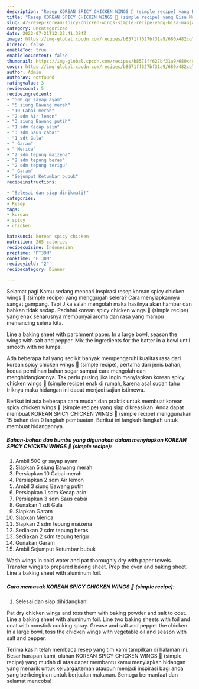 ```yaml
---
description: "Resep KOREAN SPICY CHICKEN WINGS 🍗 (simple recipe) yang Bisa Manjain Lidah"
title: "Resep KOREAN SPICY CHICKEN WINGS 🍗 (simple recipe) yang Bisa Manjain Lidah"
slug: 47-resep-korean-spicy-chicken-wings-simple-recipe-yang-bisa-manjain-lidah
category: Uncategorized
date: 2022-07-21T12:22:41.384Z
image: https://img-global.cpcdn.com/recipes/b8571ff627bf31a9/680x482cq70/korean-spicy-chicken-wings-simple-recipe-foto-resep-utama.jpg
hideToc: false
enableToc: true
enableTocContent: false
thumbnail: https://img-global.cpcdn.com/recipes/b8571ff627bf31a9/680x482cq70/korean-spicy-chicken-wings-simple-recipe-foto-resep-utama.jpg
cover: https://img-global.cpcdn.com/recipes/b8571ff627bf31a9/680x482cq70/korean-spicy-chicken-wings-simple-recipe-foto-resep-utama.jpg
author: Admin
authorAv: notfound
ratingvalue: 3
reviewcount: 5
recipeingredient:
- "500 gr sayap ayam"
- "5 siung Bawang merah"
- "10 Cabai merah"
- "2 sdm Air lemon"
- "3 siung Bawang putih"
- "1 sdm Kecap asin"
- "3 sdm Saus cabai"
- "1 sdt Gula"
- " Garam"
- " Merica"
- "2 sdm tepung maizena"
- "2 sdm tepung beras"
- "2 sdm tepung terigu"
- " Garam"
- "Sejumput Ketumbar bubuk"
recipeinstructions:

- "Selesai dan siap dinikmati!"
categories:
- Resep
tags:
- korean
- spicy
- chicken

katakunci: korean spicy chicken 
nutrition: 265 calories
recipecuisine: Indonesian
preptime: "PT39M"
cooktime: "PT30M"
recipeyield: "2"
recipecategory: Dinner

---
```



Selamat pagi Kamu sedang mencari inspirasi resep korean spicy chicken wings 🍗 (simple recipe) yang menggugah selera? Cara menyiapkannya sangat gampang. Tapi Jika salah mengolah maka hasilnya akan hambar dan bahkan tidak sedap. Padahal korean spicy chicken wings 🍗 (simple recipe) yang enak seharusnya mempunyai aroma dan rasa yang mampu memancing selera kita.


Line a baking sheet with parchment paper. In a large bowl, season the wings with salt and pepper. Mix the ingredients for the batter in a bowl until smooth with no lumps.

Ada beberapa hal yang sedikit banyak mempengaruhi kualitas rasa dari korean spicy chicken wings 🍗 (simple recipe), pertama dari jenis bahan, kedua pemilihan bahan segar sampai cara mengolah dan menghidangkannya. Tak perlu pusing jika ingin menyiapkan korean spicy chicken wings 🍗 (simple recipe) enak di rumah, karena asal sudah tahu triknya maka hidangan ini dapat menjadi sajian istimewa.


Berikut ini ada beberapa cara mudah dan praktis untuk membuat korean spicy chicken wings 🍗 (simple recipe) yang siap dikreasikan. Anda dapat membuat KOREAN SPICY CHICKEN WINGS 🍗 (simple recipe) menggunakan 15 bahan dan 0 langkah pembuatan. Berikut ini langkah-langkah untuk membuat hidangannya.

<!--inarticleads1-->

##### Bahan-bahan dan bumbu yang digunakan dalam menyiapkan KOREAN SPICY CHICKEN WINGS 🍗 (simple recipe):

1. Ambil 500 gr sayap ayam
1. Siapkan 5 siung Bawang merah
1. Persiapkan 10 Cabai merah
1. Persiapkan 2 sdm Air lemon
1. Ambil 3 siung Bawang putih
1. Persiapkan 1 sdm Kecap asin
1. Persiapkan 3 sdm Saus cabai
1. Gunakan 1 sdt Gula
1. Siapkan  Garam
1. Siapkan  Merica
1. Siapkan 2 sdm tepung maizena
1. Sediakan 2 sdm tepung beras
1. Sediakan 2 sdm tepung terigu
1. Gunakan  Garam
1. Ambil Sejumput Ketumbar bubuk


Wash wings in cold water and pat thoroughly dry with paper towels. Transfer wings to prepared baking sheet. Prep the oven and baking sheet. Line a baking sheet with aluminum foil. 

<!--inarticleads2-->

##### Cara memasak KOREAN SPICY CHICKEN WINGS 🍗 (simple recipe):


1. Selesai dan siap dihidangkan!

Pat dry chicken wings and toss them with baking powder and salt to coat. Line a baking sheet with aluminum foil. Line two baking sheets with foil and coat with nonstick cooking spray. Grease and salt and pepper the chicken. In a large bowl, toss the chicken wings with vegetable oil and season with salt and pepper. 

Terima kasih telah membaca resep yang tim kami tampilkan di halaman ini. Besar harapan kami, olahan KOREAN SPICY CHICKEN WINGS 🍗 (simple recipe) yang mudah di atas dapat membantu kamu menyiapkan hidangan yang menarik untuk keluarga/teman ataupun menjadi inspirasi bagi anda yang berkeinginan untuk berjualan makanan. Semoga bermanfaat dan selamat mencoba!
